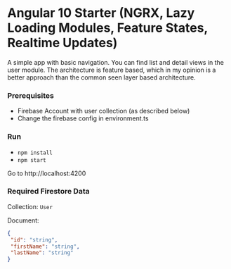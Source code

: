 # Angular 10 Starter (NGRX, Lazy Loading Modules, Feature States, Realtime Updates) 

A simple app with basic navigation. You can find list and detail views in the user module.
The architecture is feature based, which in my opinion is a better approach than the common seen layer based architecture.

### Prerequisites
- Firebase Account with user collection (as described below)
- Change the firebase config in environment.ts 

### Run
- `npm install`
- `npm start`

Go to http://localhost:4200

### Required Firestore Data

Collection: `User`

Document:
````json
{
 "id": "string",
 "firstName": "string",
 "lastName": "string"
}
````
